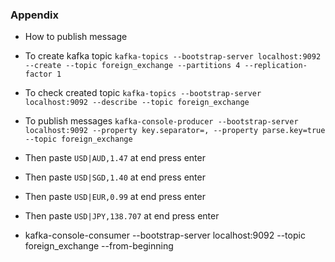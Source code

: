 ### Appendix
* How to publish message
* To create kafka topic ``kafka-topics --bootstrap-server localhost:9092 --create --topic foreign_exchange --partitions 4 --replication-factor 1``
* To check created topic ``kafka-topics --bootstrap-server localhost:9092 --describe --topic foreign_exchange``
* To publish messages ``kafka-console-producer --bootstrap-server localhost:9092 --property key.separator=, --property parse.key=true --topic foreign_exchange``
* Then paste ``USD|AUD,1.47`` at end press enter
* Then paste ``USD|SGD,1.40`` at end press enter
* Then paste ``USD|EUR,0.99`` at end press enter
* Then paste ``USD|JPY,138.707`` at end press enter

* kafka-console-consumer --bootstrap-server localhost:9092 --topic foreign_exchange --from-beginning
